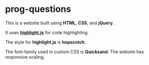 # prog-questions

This is a website built using **HTML**, **CSS**, and **jQuery**. 

It uses [**highlight.js**](https://highlightjs.org/) for code highlighting. 

The style for **highlight.js** is **hopscotch**.

The font-family used in custom CSS is **Quicksand**. The website has responsive scaling.

